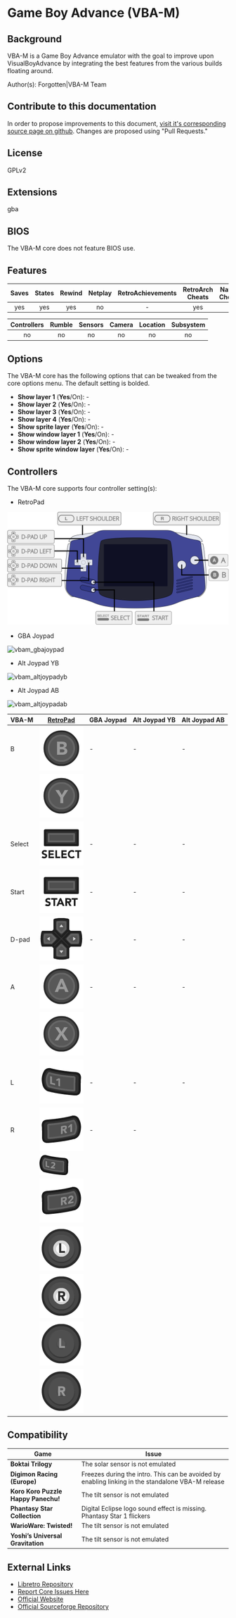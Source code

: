 # Game Boy Advance (VBA-M)

## Background

VBA-M is a Game Boy Advance emulator with the goal to improve upon VisualBoyAdvance by integrating the best features from the various builds floating around.

Author(s): Forgotten|VBA-M Team

## Contribute to this documentation

In order to propose improvements to this document, [visit it's corresponding source page on github](https://github.com/libretro/docs/tree/master/docs/library/vbam.md). Changes are proposed using "Pull Requests."

## License

GPLv2

## Extensions

gba

## BIOS

The VBA-M core does not feature BIOS use.

## Features

| Saves | States      | Rewind | Netplay | RetroAchievements | RetroArch Cheats | Native Cheats |
|:-----:|:-----------:|:------:|:-------:|:-----------------:|:----------------:|:-------------:|
| yes   |   yes       | yes    |  no     |        -          | yes              | -             |

| Controllers     | Rumble | Sensors | Camera | Location | Subsystem     |
|:---------------:|:------:|:-------:|:------:|:--------:|:-------------:|
|       no        |  no    |   no    |  no    |   no     |      no       |

## Options

The VBA-M core has the following options that can be tweaked from the core options menu. The default setting is bolded.

- **Show layer 1** (**Yes**/On): -
- **Show layer 2** (**Yes**/On): -
- **Show layer 3** (**Yes**/On): -
- **Show layer 4** (**Yes**/On): - 
- **Show sprite layer** (**Yes**/On): -
- **Show window layer 1** (**Yes**/On): - 
- **Show window layer 2** (**Yes**/On): -
- **Show sprite window layer** (**Yes**/On): - 

## Controllers

The VBA-M core supports four controller setting(s):

* RetroPad

![vbam_retropad](images/Controllers/vbam_retropad.png)

* GBA Joypad

![vbam_gbajoypad](images/Controllers/vbam_gbajoypad.png)

* Alt Joypad YB

![vbam_altjoypadyb](images/Controllers/vbam_altjoypadyb.png)

* Alt Joypad AB

![vbam_altjoypadab](images/Controllers/vbam_altjoypadab.png)

| VBA-M     | [RetroPad](RetroPad)                                           | GBA Joypad | Alt Joypad YB | Alt Joypad AB |
|-----------|----------------------------------------------------------------|------------|---------------|---------------|
| B         | ![RetroPad_B](images/RetroPad/Retro_B_Round.png)               | -          | -             | -             |
|           | ![RetroPad_Y](images/RetroPad/Retro_Y_Round.png)               |            |               |               |
| Select    | ![RetroPad_Select](images/RetroPad/Retro_Select.png)           | -          | -             | -             |
| Start     | ![RetroPad_Start](images/RetroPad/Retro_Start.png)             | -          | -             | -             |
| D-pad     | ![RetroPad_Dpad](images/RetroPad/Retro_Dpad.png)               | -          | -             | -             |
| A         | ![RetroPad_A](images/RetroPad/Retro_A_Round.png)               | -          | -             | -             |
|           | ![RetroPad_X](images/RetroPad/Retro_X_Round.png)               |            |               |               |
| L         | ![RetroPad_L1](images/RetroPad/Retro_L1.png)                   | -          | -             | -             |
| R         | ![RetroPad_R1](images/RetroPad/Retro_R1.png)                   | -          | -             |               |
|           | ![RetroPad_L2](images/RetroPad/Retro_L2_Temp.png)              |            |               |               |
|           | ![RetroPad_R2](images/RetroPad/Retro_R2.png)                   |            |               |               |
|           | ![RetroPad_L3](images/RetroPad/Retro_L3.png)                   |            |               |               |
|           | ![RetroPad_R3](images/RetroPad/Retro_R3.png)                   |            |               |               |
|           | ![RetroPad_Left_Stick](images/RetroPad/Retro_Left_Stick.png)   |            |               |               |
|           | ![RetroPad_Right_Stick](images/RetroPad/Retro_Right_Stick.png) |            |               |               |


## Compatibility

| Game                                  | Issue                          |
|---------------------------------------|--------------------------------|
|**Boktai Trilogy**                     | The solar sensor is not emulated|
|**Digimon Racing (Europe)**            |Freezes during the intro. This can be avoided by enabling linking in the standalone VBA-M release  |
|**Koro Koro Puzzle Happy Panechu!**    |	The tilt sensor is not emulated|
|**Phantasy Star Collection**           | Digital Eclipse logo sound effect is missing. Phantasy Star 1 flickers |
|**WarioWare: Twisted!**                |  	The tilt sensor is not emulated   |
|**Yoshi’s Universal Gravitation**      |   The tilt sensor is not emulated   |

## External Links

* [Libretro Repository](https://github.com/libretro/vbam-libretro)
* [Report Core Issues Here](https://github.com/libretro/libretro-meta/issues)
* [Official Website](http://vba-m.com/)
* [Official Sourceforge Repository](http://sourceforge.net/projects/vbam/)
